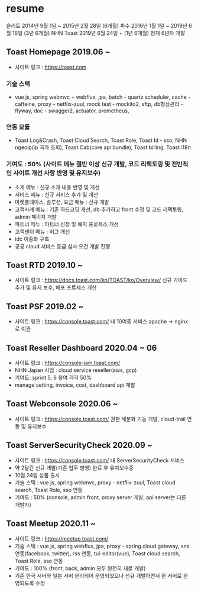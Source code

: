 # resume
슬리트 2014년 9월 1일 ~ 2015년 2월 28일 (6개월)
파수 2016년 1월 1일 ~ 2019년 6월 16일 (3년 6개월)
NHN Toast 2019년 6월 24일 ~ (1년 6개월)
현재 6년차 개발
## Toast Homepage 2019.06 ~ 
* 사이트 링크 : https://toast.com
 ### 기술 스택 
 * vue js, 
   spring webmvc + webflux, 
   jpa, 
   batch - quartz scheduler, 
   cache - caffeine, 
   proxy - netflix-zuul, 
   mock test - mockito2, 
   sftp,
   db형상관리 - flyway,
   doc - swagger2,
   actuator, prometheus,
 ### 연동 모듈
 * Toast Log&Crash,
   Toast Cloud Search,
   Toast Role,
   Toast Id - sso,
   NHN ngeoip(ip 국가 조회),
   Toast Cab(core api bundle),
   Toast billing,
   Toast i18n
 ### 기여도 : 50% (사이트 메뉴 절반 이상 신규 개발, 코드 리팩토링 및 전반적인 사이트 개선 사항 반영 및 유지보수)
  * 소개 메뉴 : 신규 소개 내용 반영 및 개선
  * 서비스 메뉴 : 신규 서비스 추가 및 개선
  * 마켓플레이스, 솔루션, 요금 메뉴 : 신규 개발 
  * 고객사례 메뉴 : 기존 하드코딩 개선, db 추가하고 front 수정 및 코드 리팩토링, admin 페이지 개발
  * 파트너 메뉴 : 파트너 신청 및 해지 프로세스 개선
  * 고객센터 메뉴 : 버그 개선
  * idc 이중화 구축
  * 공공 cloud 서비스 등급 심사 요건 개발 진행

## Toast RTD 2019.10 ~
* 사이트 링크 : https://docs.toast.com/ko/TOAST/ko/Overview/
신규 가이드 추가 및 유지 보수, 배포 프로세스 개선 

## Toast PSF 2019.02 ~
* 사이트 링크 : https://console.toast.com/  내 10여종 서비스
apache -> nginx로 이관

## Toast Reseller Dashboard 2020.04 ~ 06
* 사이트 링크 : https://console-jam.toast.com/
* NHN Japan 사업 : cloud service reseller(aws, gcp)
* 기여도: sprint 5, 6 참여 각각 50%
* manage setting, invoice, cost, dashboard api 개발

## Toast Webconsole 2020.06 ~
* 사이트 링크 : https://console.toast.com/
권한 세분화 기능 개발, cloud-trail 연동 및 유지보수

## Toast ServerSecurityCheck 2020.09 ~
* 사이트 링크 : https://console.toast.com/ 내 ServerSecurityCheck 서비스
 * 약 2달간 신규 개발(기존 업무 병행) 완료 후 유지보수중
 * 10월 24일 상품 출시
 * 기술 스택 : vue js, spring webmvc, proxy - netflix-zuul, Toast cloud search, Toast Role, sso 연동
 * 기여도 : 50% (console, admin front, proxy server 개발, api server는 다른 개발자)

## Toast Meetup 2020.11 ~
* 사이트 링크 : https://meetup.toast.com/
* 기술 스택 : vue js, spring webflux, jpa, proxy - spring cloud gateway, sns 연동(facebook, twitter), rss 연동, tui-editor(vue), Toast cloud search, Toast Role, sso 연동
* 기여도 : 100% (front, back, admin 모두 완전히 새로 개발)
* 기존 한국 서버와 일본 서버 분리되어 운영되었으나 신규 개발하면서 한 서버로 운영되도록 수정
